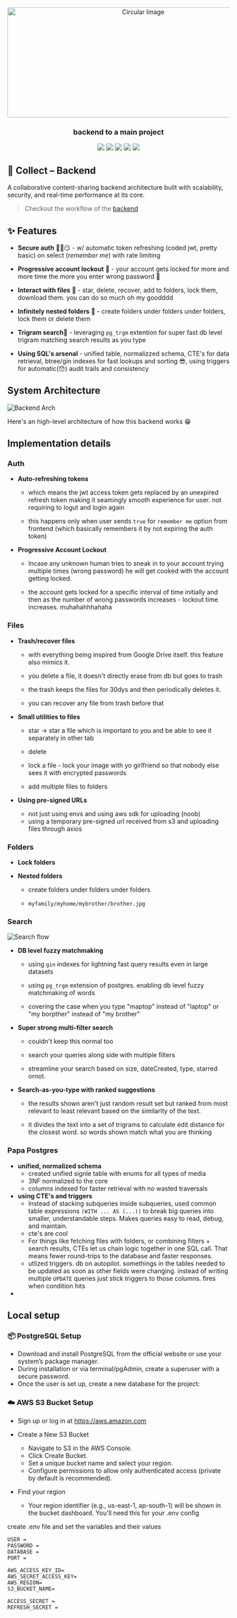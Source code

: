 <div align="center">
  
<img src="/public/github-logo.png" alt="Circular Image" width="600" height="250">

</div>
<h3 align="center"> backend to a main project </h3>

<p align="center">
     <img src = "https://img.shields.io/badge/Node-40916c?style=for-the-badge&logo=node.js&logoColor=white" />
     <img src = "https://img.shields.io/badge/PostgreSQL-5849BE?style=for-the-badge&logo=postgresql&logoColor=white" />
     <img src = "https://img.shields.io/badge/Express-52b788.svg?style=for-the-badge&logo=express&logoColor=white" />
     <img src = "https://img.shields.io/badge/aws-fdc500.svg?style=for-the-badge&logo=amazon-web-services&logoColor=black" />
     <img src = "https://img.shields.io/badge/JWT-%23000000.svg?style=for-the-badge&logo=json-web-tokens&logoColor=white" />
 </p>

## 🧠 Collect – Backend

A collaborative content-sharing backend architecture built with scalability, security, and real-time performance at its core.

> Checkout the workflow of the [backend](https://whimsical.com/AssHGnjcEBEoucSVXDV4LB)

## ✨ Features

- **Secure auth** 🐱‍👤😏 - w/ automatic token refreshing (coded jwt, pretty basic) on select (*remember me*) with rate limiting
  
- **Progressive account lockout** 🔐 - your account gets locked for more and more time the more you enter wrong password 🙂
  
- **Interact with files** 📸 - star, delete, recover, add to folders, lock them, download them. you can do so much oh my goodddd
  
- **Infinitely nested folders** 📂 - create folders under folders under folders, lock them or delete them
  
- **Trigram search**🔎 - leveraging ```pg_trgm``` extention for super fast db level trigram matching search results as you type
  
- **Using SQL's arsenal** - unified table, normalizzed schema, CTE's for data retrieval, btree/gin indexes for fast lookups and sorting 😎, using triggers for automatic(😯) audit trails and consistency

## System Architecture
<img src="/public/backendArch.png" alt="Backend Arch">

Here's an high-level architecture of how this backend works 😁

## Implementation details
### Auth

  - **Auto-refreshing tokens**
    
    - which means the jwt access token gets replaced by an unexpired refresh token making it seamingly smooth experience for user. not requiring to logut and login again
      
    - this happens only when user sends ```true``` for ```remember me``` option from frontend (which basically remembers it by not expiring the auth token)
  - **Progressive Account Lockout**
    
    - Incase any unknown human tries to sneak in to your account trying multiple times (wrong password) he will get cooked with the account getting locked.
      
    - the account gets locked for a specific interval of time initially and then as the number of wrong passwords increases - lockout time increases. muhahahhhahaha
### Files

  - **Trash/recover files**
    
    - with everything being inspired from Google Drive itself. this feature also mimics it.
      
    - you delete a file, it doesn't directly erase from db but goes to trash
      
    - the trash keeps the files for 30dys and then periodically deletes it.
      
    - you can recover any file from trash before that
      
  - **Small utilities to files**
    
    - star -> star a file which is important to you and be able to see it separately in other tab
      
    - delete
      
    - lock a file - lock your image with yo girlfriend so that nobody else sees it with encrypted passwords
      
    - add multiple files to folders
  - **Using pre-signed URLs**
    - not just using envs and using aws sdk for uploading (noob)
    - using a temporary pre-signed url received from s3 and uploading files through axios
### Folders

  - **Lock folders**
    
  - **Nested folders**
    
    - create folders under folders under folders
      
    - ```myfamily/myhome/mybrother/brother.jpg```

### Search
<img src="/public/fuzzy-search.jpeg" alt="Search flow">
  
  - **DB level fuzzy matchmaking**
    
    - using ```gin``` indexes for lightning fast query results even in large datasets
      
    - using ```pg_trgm``` extension of postgres. enabling db level fuzzy matchmaking of words
      
    - covering the case when you type "maptop" instead of "laptop" or "my borpther" instead of "my brother"
      
  - **Super strong multi-filter search**
    
    - couldn't keep this normal too
      
    - search your queries along side with multiple filters
      
    - streamline your search based on size, dateCreated, type, starred ornot.
      
  - **Search-as-you-type with ranked suggestions**
    
    - the results shown aren't just random result set but ranked from most relevant to least relevant based on the similarlty of the text.
      
    - it divides the text into a set of trigrams to calculate edit distance for the closest word. so words shown match what you are thinking
### Papa Postgres
  - **unified, normalized schema**
    - created unified signle table with enums for all types of media
    - 3NF normalized to the core 
    - columns indexed for faster retrieval with no wasted traversals
  - **using CTE's and triggers**
    - Instead of stacking subqueries inside subqueries, used common table expressions ```(WITH ... AS (...))``` to break big queries into smaller, understandable steps. Makes queries easy to read, debug, and maintain.
    - cte's are cool
    - For things like fetching files with folders, or combining filters + search results, CTEs let us chain logic together in one SQL call. That means fewer round-trips to the database and faster responses.
    - utlized triggers. db on autopilot. somethings in the tables needed to be updated as soon as other fields were changing. instead of writing multiple ```UPDATE``` queries just stick triggers to those columns. fires when condition hits
- 
## Local setup
### 📦 PostgreSQL Setup
- Download and install PostgreSQL from the official website or use your system’s package manager.
- During installation or via terminal/pgAdmin, create a superuser with a secure password.
- Once the user is set up, create a new database for the project:

### ☁️ AWS S3 Bucket Setup
- Sign up or log in at https://aws.amazon.com
  
- Create a New S3 Bucket
  - Navigate to S3 in the AWS Console.
  - Click Create Bucket.
  - Set a unique bucket name and select your region.
  - Configure permissions to allow only authenticated access (private by default is recommended).

- Find your region
  - Your region identifier (e.g., us-east-1, ap-south-1) will be shown in the bucket dashboard. You'll need this for your .env config

create .env file and set the variables and their values
```env
USER = 
PASSWORD = 
DATABASE = 
PORT = 

AWS_ACCESS_KEY_ID=
AWS_SECRET_ACCESS_KEY=
AWS_REGION=
S3_BUCKET_NAME=

ACCESS_SECRET = 
REFRESH_SECRET = 
```
